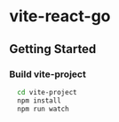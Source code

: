 # vite-react-go

## Getting Started
### Build vite-project
```sh
  cd vite-project
  npm install
  npm run watch
```